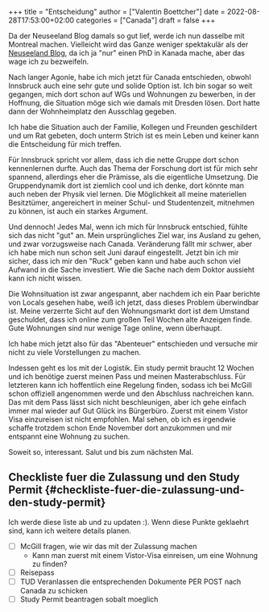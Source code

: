 +++
title = "Entscheidung"
author = ["Valentin Boettcher"]
date = 2022-08-28T17:53:00+02:00
categories = ["Canada"]
draft = false
+++

Da der Neuseeland Blog damals so gut lief, werde ich nun dasselbe mit
Montreal machen. Vielleicht wird das Ganze weniger spektakulär als der
[Neuseeland Blog](/categories/neuseeland), da ich ja "nur" einen PhD in Kanada mache, aber das
wage ich zu bezweifeln.

Nach langer Agonie, habe ich mich jetzt für Canada entschieden, obwohl
Innsbruck auch eine sehr gute und solide Option ist. Ich bin sogar so
weit gegangen, mich dort schon auf WGs und Wohnungen zu bewerben, in
der Hoffnung, die Situation möge sich wie damals mit Dresden
lösen. Dort hatte dann der Wohnheimplatz den Ausschlag gegeben.

Ich habe die Situation auch der Familie, Kollegen und Freunden
geschildert und um Rat gebeten, doch unterm Strich ist es mein Leben
und keiner kann die Entscheidung für mich treffen.

Für Innsbruck spricht vor allem, dass ich die nette Gruppe dort schon
kennenlernen durfte. Auch das Thema der Forschung dort ist für mich
sehr spannend, allerdings eher die Prämisse, als die eigentliche
Umsetzung. Die Gruppendynamik dort ist ziemlich cool und ich denke,
dort könnte man auch neben der Physik viel lernen. Die Möglichkeit all
meine materiellen Besitztümer, angereichert in meiner Schul- und
Studentenzeit, mitnehmen zu können, ist auch ein starkes Argument.

Und dennoch! Jedes Mal, wenn ich mich für Innsbruck entschied, fühlte
sich das nicht "gut" an. Mein ursprüngliches Ziel war, ins Ausland zu
gehen, und zwar vorzugsweise nach Canada. Veränderung fällt mir
schwer, aber ich habe mich nun schon seit Juni darauf
eingestellt. Jetzt bin ich mir sicher, dass ich mir den "Ruck" geben
kann und habe auch schon viel Aufwand in die Sache investiert. Wie die
Sache nach dem Doktor aussieht kann ich nicht wissen.

Die Wohnsituation ist zwar angespannt, aber nachdem ich ein Paar
berichte von Locals gesehen habe, weiß ich jetzt, dass dieses Problem
überwindbar ist. Meine verzerrte Sicht auf den Wohnungsmarkt dort ist
dem Umstand geschuldet, dass ich online zum großen Teil Wochen alte
Anzeigen finde. Gute Wohnungen sind nur wenige Tage online, wenn
überhaupt.

Ich habe mich jetzt also für das "Abenteuer" entschieden und versuche
mir nicht zu viele Vorstellungen zu machen.

Indessen geht es los mit der Logistik. Ein study permit braucht 12
Wochen und ich benötige zuerst meinen Pass und meinen Masterabschluss.
Für letzteren kann ich hoffentlich eine Regelung finden, sodass ich
bei McGill schon offiziell angenommen werde und den Abschluss
nachreichen kann. Das mit dem Pass lässt sich nicht beschleunigen,
aber ich gehe einfach immer mal wieder auf Gut Glück ins
Bürgerbüro. Zuerst mit einem Vistor Visa einzureisen ist nicht
empfohlen. Mal sehen, ob ich es irgendwie schaffe trotzdem schon Ende
November dort anzukommen und mir entspannt eine Wohnung zu suchen.

Soweit so, interessant. Salut und bis zum nächsten Mal.


## Checkliste fuer die Zulassung und den Study Permit {#checkliste-fuer-die-zulassung-und-den-study-permit}

Ich werde diese liste ab und zu updaten :). Wenn diese Punkte
geklaehrt sind, kann ich weitere details planen.

-   [ ] McGill fragen, wie wir das mit der Zulassung machen
    -   Kann man zuerst mit einem Vistor-Visa einreisen, um eine Wohnung zu finden?
-   [ ] Reisepass
-   [ ] TUD Veranlassen die entsprechenden Dokumente PER POST nach Canada zu schicken
-   [ ] Study Permit beantragen sobalt moeglich